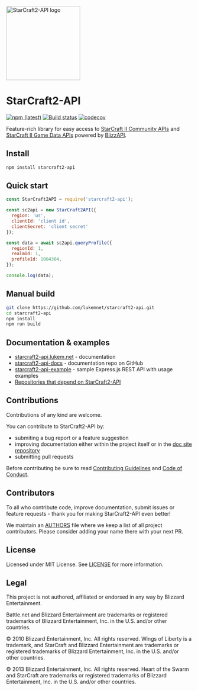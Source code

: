 <img src="https://raw.githubusercontent.com/lukemnet/starcraft2-api-docs/master/docs/.vuepress/public/logo.png" alt="StarCraft2-API logo" width="200" height="200">

# StarCraft2-API

[![npm (latest)](https://img.shields.io/npm/v/starcraft2-api/latest.svg)](https://www.npmjs.com/package/starcraft2-api)
[![Build status](https://ci.appveyor.com/api/projects/status/p4f467gw2ufh1gub/branch/master?svg=true)](https://ci.appveyor.com/project/lwojcik/starcraft2-api/branch/master)
[![codecov](https://codecov.io/gh/lukemnet/starcraft2-api/branch/master/graph/badge.svg?token=L8OOti0dKF)](https://codecov.io/gh/lukemnet/starcraft2-api)

Feature-rich library for easy access to [StarCraft II Community APIs](https://develop.battle.net/documentation/starcraft-2/community-apis) and [StarCraft II Game Data APIs](https://develop.battle.net/documentation/starcraft-2/game-data-apis) powered by [BlizzAPI](https://github.com/lukemnet/blizzapi).


## Install

```bash
npm install starcraft2-api
```

## Quick start

```javascript
const StarCraft2API = require('starcraft2-api');

const sc2api = new StarCraft2API({
  region: 'us',
  clientId: 'client id',
  clientSecret: 'client secret'
});

const data = await sc2api.queryProfile({
  regionId: 1,
  realmId: 1,
  profileId: 1084304,
});

console.log(data);
``` 

## Manual build

```bash
git clone https://github.com/lukemnet/starcraft2-api.git
cd starcraft2-api
npm install
npm run build
```

## Documentation & examples

* [starcraft2-api.lukem.net](https://starcraft2-api.lukem.net) - documentation
* [starcraft2-api-docs](https://github.com/lukemnet/starcraft2-api-docs) - documentation repo on GitHub
* [starcraft2-api-example](https://github.com/lukemnet/starcraft2-api-example) - sample Express.js REST API with usage examples
* [Repositories that depend on StarCraft2-API](https://github.com/lukemnet/starcraft2-api/network/dependents)

## Contributions

Contributions of any kind are welcome.

You can contribute to StarCraft2-API by:

* submiting a bug report or a feature suggestion
* improving documentation either within the project itself or in the [doc site repository](https://github.com/lukemnet/starcraft2-api-docs)
* submitting pull requests

Before contributing be sure to read [Contributing Guidelines](https://github.com/lukemnet/starcraft2-api/blob/master/CONTRIBUTING.md) and [Code of Conduct](https://github.com/lukemnet/starcraft2-api/blob/master/CODE_OF_CONDUCT.md).

## Contributors

To all who contribute code, improve documentation, submit issues or feature requests - thank you for making StarCraft2-API even better!

We maintain an [AUTHORS](https://github.com/lukemnet/starcraft2-api/blob/master/AUTHORS) file where we keep a list of all project contributors. Please consider adding your name there with your next PR.

## License

Licensed under MIT License. See [LICENSE](https://github.com/lukemnet/starcraft2-api/blob/master/LICENSE) for more information.

## Legal

This project is not authored, affiliated or endorsed in any way by Blizzard Entertainment.

Battle.net and Blizzard Entertainment are trademarks or registered trademarks of Blizzard Entertainment, Inc. in the U.S. and/or other countries.

© 2010 Blizzard Entertainment, Inc. All rights reserved. Wings of Liberty is a trademark, and StarCraft and Blizzard Entertainment are trademarks or registered trademarks of Blizzard Entertainment, Inc. in the U.S. and/or other countries.

© 2013 Blizzard Entertainment, Inc. All rights reserved. Heart of the Swarm and StarCraft are trademarks or registered trademarks of Blizzard Entertainment, Inc. in the U.S. and/or other countries.
